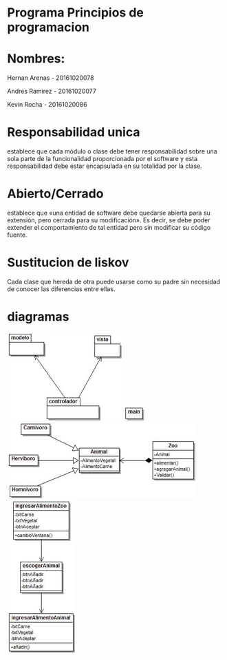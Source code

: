 # Programa Principios de programacion
# Nombres:
 Hernan Arenas - 20161020078


Andres Ramirez - 20161020077


Kevin Rocha - 20161020086


# Responsabilidad unica
establece que cada módulo o clase debe tener responsabilidad sobre
una sola parte de la funcionalidad proporcionada por el software y
esta responsabilidad debe estar encapsulada en su totalidad por la clase.
# Abierto/Cerrado
establece que «una entidad de software debe quedarse abierta para su extensión,
pero cerrada para su modificación». Es decir, se debe poder extender el 
comportamiento de tal entidad pero sin modificar su código fuente.
# Sustitucion de liskov
Cada clase que hereda de otra puede usarse como su padre sin necesidad de 
conocer las diferencias entre ellas.
# diagramas
![paquetes](paquetes.jpg)
![controlador](controlador.jpg)
![modelo](modelo.jpg)
![vista](vista.jpg)
